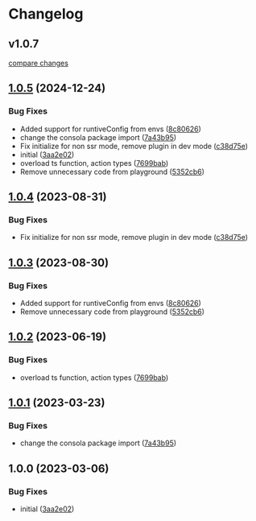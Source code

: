 # Changelog

## v1.0.7

[compare changes](https://github.com/volkish/yandex-metrika-nuxt/compare/v1.0.6...v1.0.7)

## [1.0.5](https://github.com/volkish/yandex-metrika-nuxt/compare/v1.0.4...v1.0.5) (2024-12-24)


### Bug Fixes

* Added support for runtiveConfig from envs ([8c80626](https://github.com/volkish/yandex-metrika-nuxt/commit/8c80626616f95a31e0873d3725b23956a4b445b1))
* change the consola package import ([7a43b95](https://github.com/volkish/yandex-metrika-nuxt/commit/7a43b95aec70d84da65b663c464fc73f1acb4c10))
* Fix initialize for non ssr mode, remove plugin in dev mode ([c38d75e](https://github.com/volkish/yandex-metrika-nuxt/commit/c38d75e03ed45b26949fc6f396a677dd7577c6c3))
* initial ([3aa2e02](https://github.com/volkish/yandex-metrika-nuxt/commit/3aa2e02c12d036ca1b38801cacfd249d96728fa5))
* overload ts function, action types ([7699bab](https://github.com/volkish/yandex-metrika-nuxt/commit/7699bab9e904a9083e80882ee984fcc6489f46ee))
* Remove unnecessary code from playground ([5352cb6](https://github.com/volkish/yandex-metrika-nuxt/commit/5352cb699c82b813c8eeed7419c3746ad09c9176))

## [1.0.4](https://github.com/artmizu/yandex-metrika-nuxt/compare/v1.0.3...v1.0.4) (2023-08-31)


### Bug Fixes

* Fix initialize for non ssr mode, remove plugin in dev mode ([c38d75e](https://github.com/artmizu/yandex-metrika-nuxt/commit/c38d75e03ed45b26949fc6f396a677dd7577c6c3))

## [1.0.3](https://github.com/artmizu/yandex-metrika-nuxt/compare/v1.0.2...v1.0.3) (2023-08-30)


### Bug Fixes

* Added support for runtiveConfig from envs ([8c80626](https://github.com/artmizu/yandex-metrika-nuxt/commit/8c80626616f95a31e0873d3725b23956a4b445b1))
* Remove unnecessary code from playground ([5352cb6](https://github.com/artmizu/yandex-metrika-nuxt/commit/5352cb699c82b813c8eeed7419c3746ad09c9176))

## [1.0.2](https://github.com/artmizu/yandex-metrika-nuxt/compare/v1.0.1...v1.0.2) (2023-06-19)


### Bug Fixes

* overload ts function, action types ([7699bab](https://github.com/artmizu/yandex-metrika-nuxt/commit/7699bab9e904a9083e80882ee984fcc6489f46ee))

## [1.0.1](https://github.com/artmizu/yandex-metrika-nuxt/compare/v1.0.0...v1.0.1) (2023-03-23)


### Bug Fixes

* change the consola package import ([7a43b95](https://github.com/artmizu/yandex-metrika-nuxt/commit/7a43b95aec70d84da65b663c464fc73f1acb4c10))

## 1.0.0 (2023-03-06)


### Bug Fixes

* initial ([3aa2e02](https://github.com/artmizu/yandex-metrika-nuxt/commit/3aa2e02c12d036ca1b38801cacfd249d96728fa5))
